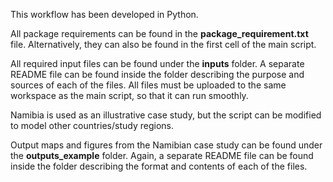 This workflow has been developed in Python.

All package requirements can be found in the **package_requirement.txt** file. Alternatively, they can also be found in the first cell of the main script.

All required input files can be found under the **inputs** folder. A separate README file can be found inside the folder describing the purpose and sources of each of the files. All files must be uploaded to the same workspace as the main script, so that it can run smoothly.

Namibia is used as an illustrative case study, but the script can be modified to model other countries/study regions.

Output maps and figures from the Namibian case study can be found under the **outputs_example** folder. Again, a separate README file can be found inside the folder describing the format and contents of each of the files.
